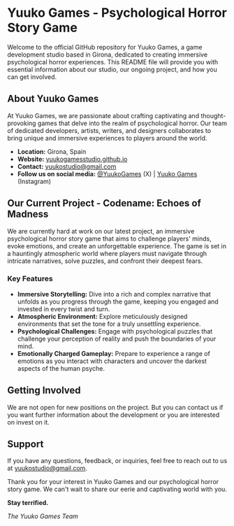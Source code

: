 # Yuuko Games - Psychological Horror Story Game

Welcome to the official GitHub repository for Yuuko Games, a game development studio based in Girona, dedicated to creating immersive psychological horror experiences. This README file will provide you with essential information about our studio, our ongoing project, and how you can get involved.

## About Yuuko Games

At Yuuko Games, we are passionate about crafting captivating and thought-provoking games that delve into the realm of psychological horror. Our team of dedicated developers, artists, writers, and designers collaborates to bring unique and immersive experiences to players around the world.

- **Location:** Girona, Spain
- **Website:** [yuukogamesstudio.github.io](https://yuukogamesstudio.github.io/)
- **Contact:** yuukostudio@gmail.com
- **Follow us on social media:** [@YuukoGames](https://twitter.com/YuukoGames) (X) | [Yuuko Games](https://www.instagram.com/yuukogamesstudio/) (Instagram)

## Our Current Project - Codename: Echoes of Madness

We are currently hard at work on our latest project, an immersive psychological horror story game that aims to challenge players' minds, evoke emotions, and create an unforgettable experience. The game is set in a hauntingly atmospheric world where players must navigate through intricate narratives, solve puzzles, and confront their deepest fears.

### Key Features

- **Immersive Storytelling:** Dive into a rich and complex narrative that unfolds as you progress through the game, keeping you engaged and invested in every twist and turn.
- **Atmospheric Environment:** Explore meticulously designed environments that set the tone for a truly unsettling experience.
- **Psychological Challenges:** Engage with psychological puzzles that challenge your perception of reality and push the boundaries of your mind.
- **Emotionally Charged Gameplay:** Prepare to experience a range of emotions as you interact with characters and uncover the darkest aspects of the human psyche.

## Getting Involved

We are not open for new positions on the project. But you can contact us if you want further information about the development or you are interested on invest on it.

## Support

If you have any questions, feedback, or inquiries, feel free to reach out to us at yuukostudio@gmail.com.

Thank you for your interest in Yuuko Games and our psychological horror story game. We can't wait to share our eerie and captivating world with you.

**Stay terrified.**

*The Yuuko Games Team*
